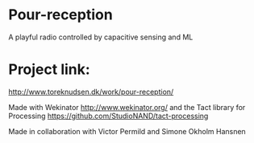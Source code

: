 # Pour-reception
A playful radio controlled by capacitive sensing and ML 

# Project link: 
http://www.toreknudsen.dk/work/pour-reception/

Made with Wekinator http://www.wekinator.org/ and the Tact library for Processing https://github.com/StudioNAND/tact-processing

Made in collaboration with 
Victor Permild and Simone Okholm Hansnen 
